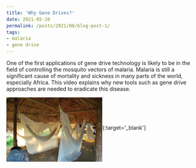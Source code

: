 ```yaml
---
title: 'Why Gene Drives?'
date: 2021-05-10
permalink: /posts/2021/08/blog-post-1/
tags:
- malaria
- gene drive
---
```


One of the first applications of gene drive technology is likely to be in the field of controlling the mosquito vectors of malaria. Malaria is still a significant cause of mortality and sickness in many parts of the world, especially Africa. This video explains why new tools such as gene drive approaches are needed to eradicate this disease.

[<img src="/images/bednets.jpg" alt="Link to video" width="50%" align="middle">](https://wmich.edu/sites/default/files/attachments/u699/2020/MalariaToolKitPresentation.mp4){:target='_blank'}